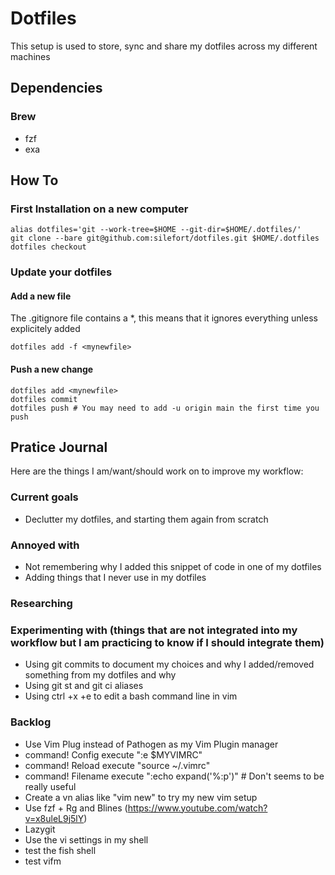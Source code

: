 # Dotfiles

This setup is used to store, sync and share my dotfiles across my different machines

## Dependencies

### Brew

* fzf
* exa

## How To

### First Installation on a new computer

  ```
  alias dotfiles='git --work-tree=$HOME --git-dir=$HOME/.dotfiles/'
  git clone --bare git@github.com:silefort/dotfiles.git $HOME/.dotfiles
  dotfiles checkout
  ```
### Update your dotfiles

#### Add a new file

The .gitignore file contains a *, this means that it ignores everything unless explicitely added


  ```
  dotfiles add -f <mynewfile>
  ```
  
#### Push a new change

  ```
  dotfiles add <mynewfile>
  dotfiles commit
  dotfiles push # You may need to add -u origin main the first time you push
  ```
  
## Pratice Journal

Here are the things I am/want/should work on to improve my workflow:

### Current goals
* Declutter my dotfiles, and starting them again from scratch

### Annoyed with
* Not remembering why I added this snippet of code in one of my dotfiles
* Adding things that I never use in my dotfiles

### Researching

### Experimenting with (things that are not integrated into my workflow but I am practicing to know if I should integrate them)
* Using git commits to document my choices and why I added/removed something from my dotfiles and why
* Using git st and git ci aliases
* Using ctrl +x +e to edit a bash command line in vim

### Backlog
* Use Vim Plug instead of Pathogen as my Vim Plugin manager
* command! Config execute ":e $MYVIMRC"
* command! Reload execute "source ~/.vimrc"
* command! Filename execute ":echo expand('%:p')" # Don't seems to be really useful
* Create a vn alias like "vim new" to try my new vim setup
* Use fzf + Rg and Blines (https://www.youtube.com/watch?v=x8uleL9j5lY)
* Lazygit
* Use the vi settings in my shell
* test the fish shell
* test vifm
